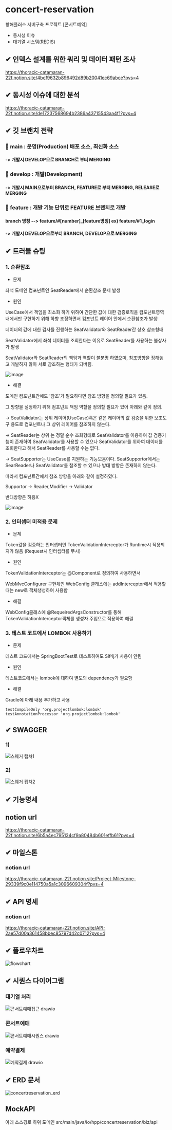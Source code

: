 # concert-reservation
항해플러스 서버구축 프로젝트 [콘서트예약]
 - 동시성 이슈
 - 대기열 시스템(REDIS)

## ✔ 인덱스 설계를 위한 쿼리 및 데이터 패턴 조사
 https://thoracic-catamaran-22f.notion.site/4bcf9632b896492d89b20041ec69abce?pvs=4
## ✔ 동시성 이슈에 대한 분석
 https://thoracic-catamaran-22f.notion.site/de17237568694b2386a43715543aa4f1?pvs=4
## ✔ 깃 브랜치 전략

### 🎯 main    : 운영(Production) 배포 소스, 최신화 소스

#### -> 개발시 DEVELOP으로 BRANCH로 부터 MERGING

### 🎯 develop : 개발(Development) 

#### -> 개발시 MAIN으로부터 BRANCH, FEATURE로 부터 MERGING, RELEASE로 MERGING

### 🎯 feature : 개발 기능 단위로 FEATURE 브랜치로 개발

#### branch 명칭 --> feature/#[number]_[feature명칭]  ex) feature/#1_login

#### -> 개발시 DEVELOP으로부터 BRANCH, DEVELOP으로 MERGING


## ✔ 트러블 슈팅

### 1. 순환참조

* 문제


좌석 도메인 컴포넌트인 SeatReader에서 순환참조 문제 발생  

* 원인

UseCase에서 책임을 최소화 하기 위하여 간단한 값에 대한 검증로직을 컴포넌트영역 내에서만 구현하기 위해 하향 조정하면서 컴포넌트 레이어 안에서 순환참조가 발생!

데이터의 값에 대한 검사를 진행하는 SeatValidator와 SeatReader간 상호 참조형태

SeatValidator에서 좌석 데이터를 조회한다는 이유로 SeatReader를 사용하는 불상사가 발생

SeatValidator와 SeatReader의 책임과 역할이 불분명 하였으며, 참조방향을 정해놓고 개발하지 않아 서로 참조하는 형태가 되버림.

![image](https://github.com/dalkjsdlf/concert-reservation/assets/38232007/6f9a491e-e2b2-4c26-91c2-910c469c6ffa)


* 해결

도메인 컴포넌트간에도 '참조'가 필요하다면 참조 방향을 정의할 필요가 있음.

그 방향을 설정하기 위해 컴포넌트 책임 역할을 정의할 필요가 있어 아래와 같이 정의.

-> SeatValidator는 상위 레이어(UseCase)혹은 같은 레이어의 값 검증을 위한 보조도구 용도로 컴포넌트나 그 상위 레이어를 참조하지 않는다. 

-> SeatReader는 상위 는 정말 순수 조회형태로 SeatValidator를 이용하여 값 검증기능이 존재하여 SeatValidator를 사용할 수 있으나 SeatValidator를 위하여 데이터를 조회한다고 해서 SeatReader를 사용할 수는 없다.

-> SeatSupportor는 UseCase를 지원하는 기능모음이다. SeatSupportor에서는 SearReader나 SeatValidator를 참조할 수 있으나 방대 방향은 존재하지 않는다.

따라서 컴포넌트간에서 참조 방향을 아래와 같이 설정하였다.

Supportor -> Reader,Modifier -> Validator

반대방향은 허용X

![image](https://github.com/dalkjsdlf/concert-reservation/assets/38232007/23ac8c30-2ef3-4af4-b401-007e43b85f63)

### 2. 인터셉터 미적용 문제

* 문제

Token값을 검증하는 인터셉터인 TokenValidationInterceptor가 Runtime시 적용되지가 않음 (Request시 인터셉터를 무시)

* 원인

TokenValidationInterceptor는 @Component로 정의하여 사용하면서 

WebMvcConfigurer 구현체인 WebConfig 클래스에는 addInterceptor에서 적용할 때는 new로 객체생성하여 사용함

* 해결 

WebConfig클래스에 @RequeiredArgsConstructor를 통해 TokenValidationInterceptor객체를 생성자 주입으로 적용하여 해결


### 3. 테스트 코드에서 LOMBOK 사용하기

* 문제

테스트 코드에서는 SpringBootTest로 테스트하여도 Slf4j가 사용이 안됨


* 원인

테스트코드에서는 lombok에 대하여 별도의 dependency가 필요함

* 해결 

Gradle에 아래 내용 추가하고 사용
```
testCompileOnly 'org.projectlombok:lombok'
testAnnotationProcessor 'org.projectlombok:lombok'
```


## ✔ SWAGGER
### 1)
![스웨거 캡쳐1](https://github.com/dalkjsdlf/concert-reservation/assets/38232007/10bc6b6d-2135-4ea0-aefb-79625b6bc36a)

### 2)
![스웨거 캡처2](https://github.com/dalkjsdlf/concert-reservation/assets/38232007/0b67833b-59be-4d76-b48f-5a87781d424a)


## ✔ 기능명세
## notion url
https://thoracic-catamaran-22f.notion.site/6b5a4ec795134cf9a80484b601effb61?pvs=4

## ✔ 마일스톤
### notion url
https://thoracic-catamaran-22f.notion.site/Project-Milestone-29339f9c0e114750a5a1c3096609304f?pvs=4

## ✔ API 명세
### notion url
https://thoracic-catamaran-22f.notion.site/API-2ae57d00a361458bbec85797d42c0712?pvs=4

## ✔ 플로우차트
![flowchart](https://github.com/dalkjsdlf/concert-reservation/assets/38232007/af791dda-1e62-4974-8c8f-ac2bb08a63b5)

## ✔ 시퀀스 다이어그램

### 대기열 처리
![콘서트예매접근 drawio](https://github.com/dalkjsdlf/concert-reservation/assets/38232007/bb77b4ba-c5b3-4522-9e84-01c5e90450a6)

### 콘서트예매
![콘서트예매시퀀스 drawio](https://github.com/dalkjsdlf/concert-reservation/assets/38232007/ed813b29-50df-4287-8c52-0191e127dac9)

### 예약결제
![예약결제 drawio](https://github.com/dalkjsdlf/concert-reservation/assets/38232007/5bf52465-cadc-4b87-9be6-3177032457eb)


## ✔ ERD 문서
![concertreservation_erd](https://github.com/dalkjsdlf/concert-reservation/assets/38232007/42efbad8-f0a9-4179-a9e2-38748982057b)

## MockAPI
아래 소스경로 하위 도메인
src/main/java/io/hpp/concertreservation/biz/api

